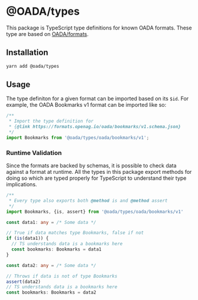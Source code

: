 # @OADA/types

This package is TypeScript type definitions for known OADA formats.
These type are based on [OADA/formats](https://github.com/OADA/formats).

## Installation

```sh
yarn add @oada/types
```

## Usage

The type definiton for a given format can be imported based on its `$id`.
For example, the OADA Bookmarks v1 format can be imported like so:

```ts
/**
 * Import the type definition for
 * {@link https://formats.openag.io/oada/bookmarks/v1.schema.json}
 */
import Bookmarks from '@oada/types/oada/bookmarks/v1';
```

### Runtime Validation

Since the formats are backed by schemas,
it is possible to check data against a format at runtime.
All the types in this package export methods for doing so
which are typed properly for TypeScript to understand their type implications.

```ts
/**
 * Every type also exports both @method is and @method assert
 */
import Bookmarks, {is, assert} from '@oada/types/oada/bookmarks/v1'

const data1: any = /* Some data */

// True if data matches type Bookmarks, false if not
if (is(data1)) {
  // TS understands data is a bookmarks here
  const bookmarks: Bookmarks = data1
}

const data2: any = /* Some data */

// Throws if data is not of type Bookmarks
assert(data2)
// TS understands data is a bookmarks here
const bookmarks: Bookmarks = data2
```
